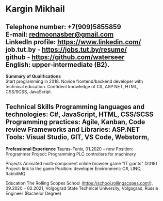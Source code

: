 # Kargin Mikhail 
**Telephone number:** +7(909)5855859   
**E-mail:** redmoonasber@gmail.com	  
**LinkedIn profile:**  https://www.linkedin.com/   
**job.tut.by** - https://jobs.tut.by/resume/  
**github** - https://github.com/waterseer  
**English:** upper-intermediate (B2).
---
**Summary of Qualifications** 	
Start programming in 2018. Novice frontend/backend developer with technical education. Confident knowledge of C#, ASP.NET, HTML, CSS/SCSS, JavaScript. 

**Technical Skills**
**Programming languages and technologies:** C#, JavaScript, HTML, CSS/SCSS
**Programming practices:** Agile, Kanban, Code review
**Frameworks and Libraries:** ASP.NET
**Tools:** Visual Studio, GIT, VS Code,  Webstorm, 
---

**Professional Experience**
Tauras-Fenix, 01.2020 – now
Position: Programmer
Project: Programming PLC controllers for machinery

Projects
Animated multi-component online browser game "IT giants" (2018)
Project: link to the game
Position: developer
Environment: C#, LINQ, RabbitMQ

Education
The Rolling Scopes School (https://school.rollingscopes.com/), 09.2020 – 02.2021, 
Volgograd State Technical University, Volgograd, Russia                                                                             
 Engineer (Bachelor Degree) 

